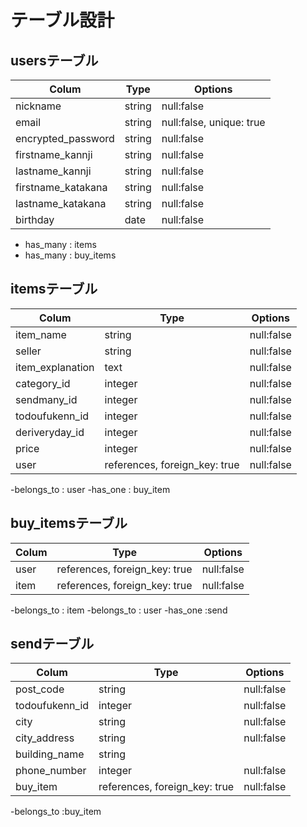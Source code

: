 # テーブル設計

## usersテーブル
| Colum             | Type         | Options        |
|-------------------|--------------|----------------|
| nickname          | string       | null:false     | ニックネーム
| email             | string       | null:false, unique: true  | メルアド
| encrypted_password| string       | null:false     | パスワード
| firstname_kannji  | string       | null:false     | 苗字 漢字
| lastname_kannji   | string       | null:false     | 名前 漢字
| firstname_katakana| string       | null:false     | 苗字 カタカナ
| lastname_katakana | string       | null:false     | 名前 カタカナ
| birthday          | date         | null:false     | 誕生日
- has_many : items
- has_many : buy_items

## itemsテーブル
| Colum             | Type         | Options        |
|-------------------|--------------|----------------|
| item_name         | string       | null:false     | 商品名
| seller            | string       | null:false     | 販売者
| item_explanation  | text         | null:false     | 商品説明
| category_id       | integer      | null:false     | カテゴリー
| sendmany_id       | integer      | null:false     | 送料
| todoufukenn_id    | integer      | null:false     | 配送元（都道府県）
| deriveryday_id    | integer      | null:false     | 配送日数
| price             | integer      | null:false     | 価格
| user              | references, foreign_key: true | null:false     |
-belongs_to : user
-has_one : buy_item


## buy_itemsテーブル

| Colum             | Type                          | Options        |
|-------------------|-------------------------------|----------------|
| user              | references, foreign_key: true | null:false     |
| item              | references, foreign_key: true | null:false     |

-belongs_to : item
-belongs_to : user
-has_one :send

## sendテーブル
| Colum             | Type         | Options        |
|-------------------|--------------|----------------|
| post_code         | string       | null:false     | 郵便番号
| todoufukenn_id    | integer      | null:false     | 都道府県
| city              | string       | null:false     | 市町村
| city_address      | string       | null:false     | 番地
| building_name     | string       |                | 建物名
| phone_number      | integer      | null:false     | 電話番号
| buy_item          | references, foreign_key: true | null:false      |
-belongs_to :buy_item
